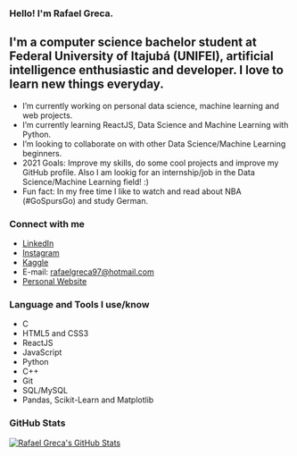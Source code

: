 ### Hello! I'm Rafael Greca.

## I'm a computer science bachelor student at Federal University of Itajubá (UNIFEI), artificial intelligence enthusiastic and developer. I love to learn new things everyday.

- I’m currently working on personal data science, machine learning and web projects.
- I’m currently learning ReactJS, Data Science and Machine Learning with Python.
- I’m looking to collaborate on with other Data Science/Machine Learning beginners.
- 2021 Goals: Improve my skills, do some cool projects and improve my GitHub profile. Also I am lookig for an internship/job in the Data Science/Machine Learning field! :)
- Fun fact: In my free time I like to watch and read about NBA (#GoSpursGo) and study German.

### Connect with me

- [LinkedIn](https://www.linkedin.com/in/rafaelgreca/)
- [Instagram](https://www.instagram.com/rafael_greca/)
- [Kaggle](https://www.kaggle.com/rafaelgreca)
- E-mail: rafaelgreca97@hotmail.com
- [Personal Website](https://rafaelgreca.github.io/rafaelgreca.github.io/)

### Language and Tools I use/know

- C
- HTML5 and CSS3
- ReactJS
- JavaScript
- Python
- C++
- Git
- SQL/MySQL
- Pandas, Scikit-Learn and Matplotlib

### GitHub Stats
[![Rafael Greca's GitHub Stats](https://github-readme-stats.vercel.app/api?username=rafaelgreca&count_private=true&theme=radical)](https://github.com/rafaelgreca/rafaelgreca)
